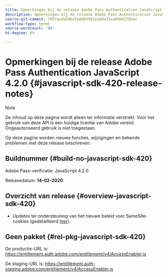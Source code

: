 ```yaml
---
title: Opmerkingen bij de release Adobe Pass Authentication JavaScript 4.2.0
description: Opmerkingen bij de release Adobe Pass Authentication JavaScript 4.2.0
source-git-commit: 7057aeda34b4fe0d059912ab0a71ea856427654c
workflow-type: tm+mt
source-wordcount: '99'
ht-degree: 0%

---
```


# Opmerkingen bij de release Adobe Pass Authentication JavaScript 4.2.0 {#javascript-sdk-420-release-notes}

>[!NOTE]
>
>De inhoud op deze pagina wordt alleen ter informatie verstrekt. Voor het gebruik van deze API is een huidige licentie van Adobe vereist. Ongeautoriseerd gebruik is niet toegestaan.

Op deze pagina worden nieuwe functies, wijzigingen en bekende problemen met deze release beschreven:

## Buildnummer {#build-no-javascript-sdk-420}

Adobe Pass-verificatie: JavaScript 4.2.0

Releasedatum: **14-02-2020**


## Overzicht van release {#overview-javascript-sdk-420}

* Updates ter ondersteuning van het nieuwe beleid voor SameSite-cookies (gedetailleerd [hier](https://datatracker.ietf.org/doc/html/draft-ietf-httpbis-cookie-same-site-00)).


## Geen pakket {#rel-pkg-javascript-sdk-420}

De productie-URL is: https://entitlement.auth.adobe.com/entitlement/v4/AccessEnabler.js

De staging-URL is: https://entitlement.auth-staging.adobe.com/entitlement/v4/AccessEnabler.js
